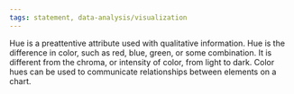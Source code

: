 ```yaml
---
tags: statement, data-analysis/visualization
---
```

Hue is a preattentive attribute used with qualitative information. Hue is the difference in color, such as red, blue, green, or some combination. It is different from the chroma, or intensity of color, from light to dark. Color hues can be used to communicate relationships between elements on a chart.